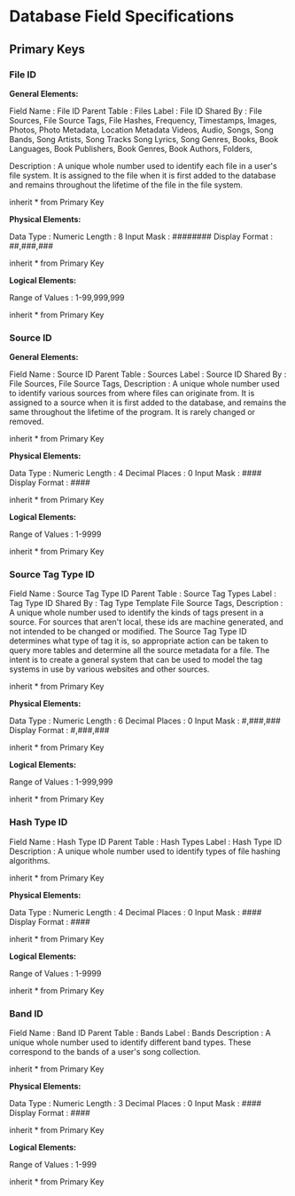 # Database Field Specifications

## Primary Keys

### File ID
**General Elements:**

Field Name          : File ID
Parent Table        : Files
Label               : File ID
Shared By           :   File Sources,
                        File Source Tags,
                        File Hashes,
                        Frequency,
                        Timestamps,
                        Images,
                        Photos,
                        Photo Metadata,
                        Location Metadata
                        Videos,
                        Audio,
                        Songs,
                        Song Bands,
                        Song Artists,
                        Song Tracks
                        Song Lyrics,
                        Song Genres,
                        Books,
                        Book Languages,
                        Book Publishers,
                        Book Genres,
                        Book Authors,
                        Folders,

Description         :
    A unique whole number used to identify each file in a user's file system.
    It is assigned to the file when it is first added to the database and remains
    throughout the lifetime of the file in the file system.

inherit * from Primary Key

**Physical Elements:**

Data Type           : Numeric
Length              : 8
Input Mask          : ##_###_###
Display Format      : ##,###,###

inherit * from Primary Key

**Logical Elements:**

Range of Values     : 1-99,999,999

inherit * from Primary Key

### Source ID

**General Elements:**

Field Name          : Source ID
Parent Table        : Sources
Label               : Source ID
Shared By           :   File Sources,
                        File Source Tags,
Description         :
    A unique whole number used to identify various sources from where files can originate from.
    It is assigned to a source when it is first added to the database, and remains the same
    throughout the lifetime of the program. It is rarely changed or removed.

inherit * from Primary Key

**Physical Elements:**

Data Type           : Numeric
Length              : 4
Decimal Places      : 0
Input Mask          : ####
Display Format      : ####

inherit * from Primary Key

**Logical Elements:**

Range of Values     : 1-9999

inherit * from Primary Key

### Source Tag Type ID

Field Name          : Source Tag Type ID
Parent Table        : Source Tag Types
Label               : Tag Type ID
Shared By           :   Tag Type Template
                        File Source Tags,
Description         :
    A unique whole number used to identify the kinds of tags present in a source.
    For sources that aren't local, these ids are machine generated, and not intended to be changed or modified.
    The Source Tag Type ID determines what type of tag it is, so appropriate action can be taken to
    query more tables and determine all the source metadata for a file. The intent is to create
    a general system that can be used to model the tag systems in use by various websites and other sources.

inherit * from Primary Key

**Physical Elements:**

Data Type           : Numeric
Length              : 6
Decimal Places      : 0
Input Mask          : #,###,###
Display Format      : #,###,###

inherit * from Primary Key

**Logical Elements:**

Range of Values     : 1-999,999

inherit * from Primary Key

### Hash Type ID

Field Name          : Hash Type ID
Parent Table        : Hash Types
Label               : Hash Type ID
Description         :
    A unique whole number used to identify types of file hashing algorithms.

inherit * from Primary Key

**Physical Elements:**

Data Type           : Numeric
Length              : 4
Decimal Places      : 0
Input Mask          : ####
Display Format      : ####

inherit * from Primary Key

**Logical Elements:**

Range of Values     : 1-9999

inherit * from Primary Key

### Band ID

Field Name          : Band ID
Parent Table        : Bands
Label               : Bands
Description         :
    A unique whole number used to identify different band types. These
    correspond to the bands of a user's song collection.

inherit * from Primary Key

**Physical Elements:**

Data Type           : Numeric
Length              : 3
Decimal Places      : 0
Input Mask          : ####
Display Format      : ####

inherit * from Primary Key

**Logical Elements:**

Range of Values     : 1-999

inherit * from Primary Key
